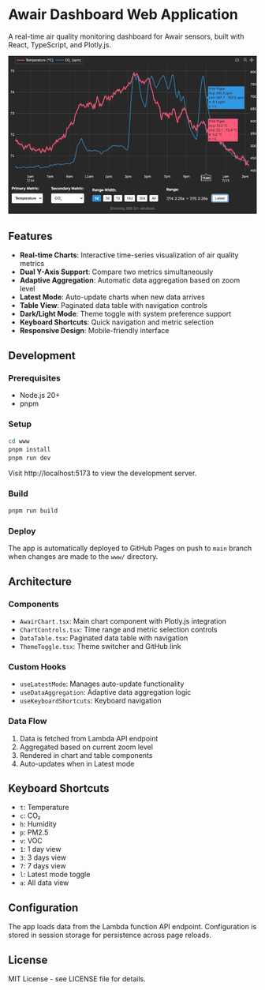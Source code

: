 # Awair Dashboard Web Application

A real-time air quality monitoring dashboard for Awair sensors, built with React, TypeScript, and Plotly.js.

<a href="https://awair.runsascoded.com" target="_blank">
  <img src="https://raw.githubusercontent.com/runsascoded/awair/v0.0.4/www/public/awair.png" alt="Awair Dashboard" />
</a>

## Features

- **Real-time Charts**: Interactive time-series visualization of air quality metrics
- **Dual Y-Axis Support**: Compare two metrics simultaneously
- **Adaptive Aggregation**: Automatic data aggregation based on zoom level
- **Latest Mode**: Auto-update charts when new data arrives
- **Table View**: Paginated data table with navigation controls
- **Dark/Light Mode**: Theme toggle with system preference support
- **Keyboard Shortcuts**: Quick navigation and metric selection
- **Responsive Design**: Mobile-friendly interface

## Development

### Prerequisites

- Node.js 20+
- pnpm

### Setup

```bash
cd www
pnpm install
pnpm run dev
```

Visit http://localhost:5173 to view the development server.

### Build

```bash
pnpm run build
```

### Deploy

The app is automatically deployed to GitHub Pages on push to `main` branch when changes are made to the `www/` directory.

## Architecture

### Components

- `AwairChart.tsx`: Main chart component with Plotly.js integration
- `ChartControls.tsx`: Time range and metric selection controls
- `DataTable.tsx`: Paginated data table with navigation
- `ThemeToggle.tsx`: Theme switcher and GitHub link

### Custom Hooks

- `useLatestMode`: Manages auto-update functionality
- `useDataAggregation`: Adaptive data aggregation logic
- `useKeyboardShortcuts`: Keyboard navigation

### Data Flow

1. Data is fetched from Lambda API endpoint
2. Aggregated based on current zoom level
3. Rendered in chart and table components
4. Auto-updates when in Latest mode

## Keyboard Shortcuts

- `t`: Temperature
- `c`: CO₂
- `h`: Humidity
- `p`: PM2.5
- `v`: VOC
- `1`: 1 day view
- `3`: 3 days view
- `7`: 7 days view
- `l`: Latest mode toggle
- `a`: All data view

## Configuration

The app loads data from the Lambda function API endpoint. Configuration is stored in session storage for persistence across page reloads.

## License

MIT License - see LICENSE file for details.

